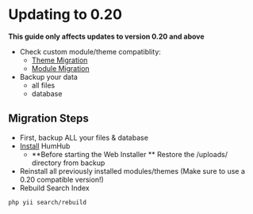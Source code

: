 Updating to 0.20
================

**This guide only affects updates to version 0.20 and above**

- Check custom module/theme compatiblity:
	- [Theme Migration](theming-migrate.md)
	- [Module Migration](dev-migrate.md)
- Backup your data
	- all files
	- database

## Migration Steps

- First, backup ALL your files & database
- [Install](admin-installation.md) HumHub 
	- **Before starting the Web Installer **
	   Restore the /uploads/ directory from backup
- Reinstall all previously installed modules/themes
  (Make sure to use a 0.20 compatible version!)
- Rebuild Search Index

```
php yii search/rebuild
```

